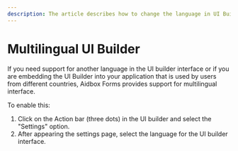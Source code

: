 ```yaml
---
description: The article describes how to change the language in UI Builder
---
```


# Multilingual UI Builder

If you need support for another language in the UI builder interface or if you are embedding the UI Builder into your application that is used by users from different countries, Aidbox Forms provides support for multilingual interface.

To enable this:

1. Click on the Action bar (three dots) in the UI builder and select the "Settings" option.
2. After appearing the settings page, select the language for the UI builder interface.
